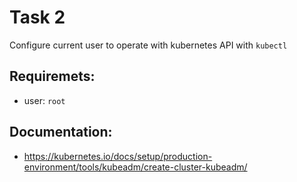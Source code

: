 # Task 2

Configure current user to operate with kubernetes API with `kubectl`

## Requiremets:
- user: `root`

## Documentation:
- https://kubernetes.io/docs/setup/production-environment/tools/kubeadm/create-cluster-kubeadm/
